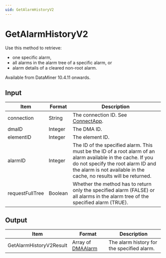 ```yaml
---
uid: GetAlarmHistoryV2
---
```


# GetAlarmHistoryV2

Use this method to retrieve:

- one specific alarm,
- all alarms in the alarm tree of a specific alarm, or
- alarm details of a cleared non-root alarm.

Available from DataMiner 10.4.11 onwards.

## Input

| Item | Format | Description |
|--|--|--|
| connection | String | The connection ID. See [ConnectApp](xref:ConnectApp). |
| dmaID      | Integer | The DMA ID. |
| elementID  | Integer | The element ID. |
| alarmID    | Integer | The ID of the specified alarm. This must be the ID of a root alarm of an alarm available in the cache. If you do not specify the root alarm ID and the alarm is not available in the cache, no results will be returned. |
| requestFullTree | Boolean | Whether the method has to return only the specified alarm (FALSE) or all alarms in the alarm tree of the specified alarm (TRUE). |

## Output

| Item                    | Format                             | Description                                |
|-------------------------|------------------------------------|--------------------------------------------|
| GetAlarmHistoryV2Result | Array of [DMAAlarm](xref:DMAAlarm) | The alarm history for the specified alarm. |
